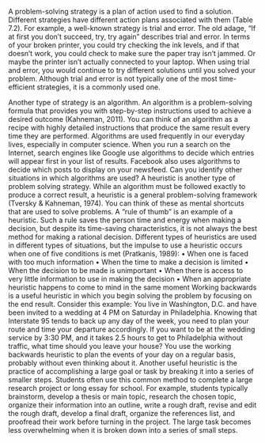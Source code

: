 A problem-solving strategy is a plan of action used to find a solution. Different strategies have different
action plans associated with them (Table 7.2). For example, a well-known strategy is trial and error. The
old adage, “If at first you don’t succeed, try, try again” describes trial and error. In terms of your broken
printer, you could try checking the ink levels, and if that doesn’t work, you could check to make sure the
paper tray isn’t jammed. Or maybe the printer isn’t actually connected to your laptop. When using trial
and error, you would continue to try different solutions until you solved your problem. Although trial and
error is not typically one of the most time-efficient strategies, it is a commonly used one.

Another type of strategy is an algorithm. An algorithm is a problem-solving formula that provides you
with step-by-step instructions used to achieve a desired outcome (Kahneman, 2011). You can think of an
algorithm as a recipe with highly detailed instructions that produce the same result every time they are
performed. Algorithms are used frequently in our everyday lives, especially in computer science. When
you run a search on the Internet, search engines like Google use algorithms to decide which entries will
appear first in your list of results. Facebook also uses algorithms to decide which posts to display on your
newsfeed. Can you identify other situations in which algorithms are used?
A heuristic is another type of problem solving strategy. While an algorithm must be followed exactly
to produce a correct result, a heuristic is a general problem-solving framework (Tversky & Kahneman,
1974). You can think of these as mental shortcuts that are used to solve problems. A “rule of thumb” is an
example of a heuristic. Such a rule saves the person time and energy when making a decision, but despite
its time-saving characteristics, it is not always the best method for making a rational decision. Different
types of heuristics are used in different types of situations, but the impulse to use a heuristic occurs when
one of five conditions is met (Pratkanis, 1989):
• When one is faced with too much information
• When the time to make a decision is limited
• When the decision to be made is unimportant
• When there is access to very little information to use in making the decision
• When an appropriate heuristic happens to come to mind in the same moment
Working backwards is a useful heuristic in which you begin solving the problem by focusing on the end
result. Consider this example: You live in Washington, D.C. and have been invited to a wedding at 4 PM
on Saturday in Philadelphia. Knowing that Interstate 95 tends to back up any day of the week, you need to
plan your route and time your departure accordingly. If you want to be at the wedding service by 3:30 PM,
and it takes 2.5 hours to get to Philadelphia without traffic, what time should you leave your house? You
use the working backwards heuristic to plan the events of your day on a regular basis, probably without
even thinking about it.
Another useful heuristic is the practice of accomplishing a large goal or task by breaking it into a series
of smaller steps. Students often use this common method to complete a large research project or long
essay for school. For example, students typically brainstorm, develop a thesis or main topic, research the
chosen topic, organize their information into an outline, write a rough draft, revise and edit the rough
draft, develop a final draft, organize the references list, and proofread their work before turning in the
project. The large task becomes less overwhelming when it is broken down into a series of small steps.
